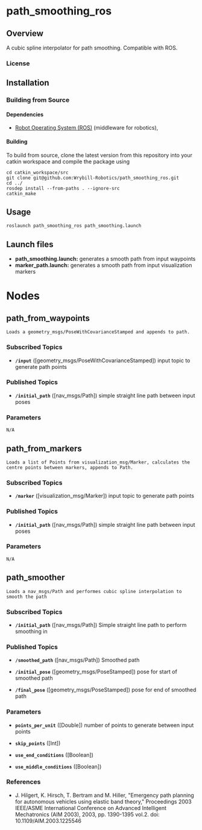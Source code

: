# path_smoothing_ros
## Overview
A cubic spline interpolator for path smoothing. Compatible with ROS.

### License

## Installation

### Building from Source

#### Dependencies

- [Robot Operating System (ROS)](http://wiki.ros.org) (middleware for robotics),

#### Building

To build from source, clone the latest version from this repository into your catkin workspace and compile the package using

	cd catkin_workspace/src
	git clone git@github.com:Wrybill-Robotics/path_smoothing_ros.git
	cd ../
	rosdep install --from-paths . --ignore-src
	catkin_make

## Usage
    roslaunch path_smoothing_ros path_smoothing.launch
## Launch files

* **path_smoothing.launch:**  generates a smooth path from input waypoints
* **marker_path.launch:**  generates a smooth path from input visualization markers

# Nodes

## path_from_waypoints

    Loads a geometry_msgs/PoseWithCovarianceStamped and appends to path.

### Subscribed Topics

* **`/input`** ([geometry_msgs/PoseWithCovarianceStamped])
    input topic to generate path points
### Published Topics
* **`/initial_path`** ([nav_msgs/Path])
    simple straight line path between input poses    
### Parameters
    N/A


## path_from_markers

    Loads a list of Points from visualization_msg/Marker, calculates the centre points between markers, appends to Path.

### Subscribed Topics

* **`/marker`** ([visualization_msg/Marker])
    input topic to generate path points
### Published Topics
* **`/initial_path`** ([nav_msgs/Path])
    simple straight line path between input poses    
### Parameters
    N/A


## path_smoother

    Loads a nav_msgs/Path and performes cubic spline interpolation to smooth the path

### Subscribed Topics

* **`/initial_path`** ([nav_msgs/Path])
    Simple straight line path to perform smoothing in

### Published Topics
* **`/smoothed_path`** ([nav_msgs/Path])
    Smoothed path

* **`/initial_pose`** ([geometry_msgs/PoseStamped])
    pose for start of smoothed path

* **`/final_pose`** ([geometry_msgs/PoseStamped])
    pose for end of smoothed path
### Parameters
* **`points_per_unit`** ([Double])
    number of points to generate between input points
* **`skip_points`** ([Int])

* **`use_end_conditions`** ([Boolean])

* **`use_middle_conditions`** ([Boolean])











### References
- J. Hilgert, K. Hirsch, T. Bertram and M. Hiller, "Emergency path planning for autonomous vehicles using elastic band theory," Proceedings 2003 IEEE/ASME International Conference on Advanced Intelligent Mechatronics (AIM 2003), 2003, pp. 1390-1395 vol.2.
doi: 10.1109/AIM.2003.1225546
